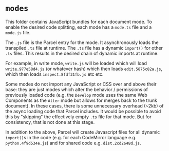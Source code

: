 # `modes`

This folder contains JavaScript bundles for each document mode. To enable the desired code splitting, each mode has a `mode.ts` file and a `mode.js` file.

The `.js` file is the Parcel entry for the mode. It asynchronously loads the transpiled `.ts` file at runtime. The `.ts` file has a dynamic `import()` for other `.ts` files. This results in the desired chain of dynamic imports at runtime.

For example, in write mode, `write.js` will be loaded which will load `write.977e58d4.js` (or whatever hash) which then loads `edit.5875c82a.js`, which then loads `inspect.8fdf31fb.js` etc etc.

Some modes do not import any JavaScript or CSS over and above their base: they are just modes which alter the behavior / permissions of previously loaded code (e.g. the `Develop` mode uses the same Web Components as the `Alter` mode but allows for merges back to the trunk document). In these cases, there is some unnecessary overhead (~2kb) of the async loading code that Parcel includes. It would be possible to avoid this by "skipping" the effectively empty `.ts` file for that mode. But for consistency, that is not done at this stage.

In addition to the above, Parcel will create Javascript files for all dynamic `import()`s in the code (e.g. for each CodeMirror language e.g. `python.4f9d534e.js`) and for shared code e.g. `dist.2cd2648d.js`.

